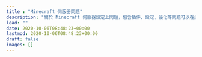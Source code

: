 ```yaml
---
title : "Minecraft 伺服器問題"
description: "關於 Minecraft 伺服器設定上問題，包含插件、設定、優化等問題可以在此尋找，但這裡僅收錄部分常用的插件與問題，其他問題還需善用其他工具解決。"
lead: ""
date: 2020-10-06T08:48:23+00:00
lastmod: 2020-10-06T08:48:23+00:00
draft: false
images: []
---
```

